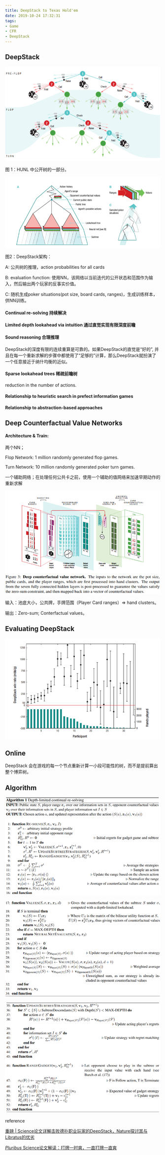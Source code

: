 ```yaml
---
title: DeepStack to Texas Hold'em 
date: 2019-10-24 17:32:31
tags:
- Game
- CFR
- DeepStack
---
```




## DeepStack

![1571971584952](Paper-Game-DeepSkack/1571971584952.png)

图 1：HUNL 中公开树的一部分。





![1571971689058](Paper-Game-DeepSkack/1571971689058.png)

图2：DeepStack架构： 

A: 公共树的推理，action probabilities for all cards

B: evaluation function: 使用NN，该网络以当前迭代的公开状态和范围作为输入，然后输出两个玩家的反事实价值。

C: 随机生成poker situations(pot size, board cards, ranges)，生成训练样本，供NN训练。



#### Continual re-solving 持续解决



#### Limited depth lookahead via intuition 通过直觉实现有限深度前瞻

#### Sound reasoning 合理推理

DeepStack的深度有限的连续重算是可靠的。如果DeepStack的直觉是“好的”, 并且在每一个重新求解的步骤中都使用了“足够的”计算，那么DeepStack就扮演了一个任意接近于纳什均衡的近似。



#### Sparse lookahead trees 稀疏前瞻树

reduction in the number of actions.



#### Relationship to heuristic search in prefect information games

#### Relationship to abstraction-based approaches 



## Deep Counterfactual Value Networks

#### Architecture & Train:

两个NN；

Flop Network: 1 million randomly generated flop games. 

Turn Network: 10 million randomly generated poker turn games. 

一个辅助网络；在处理任何公共卡之前，使用一个辅助的值网络来加速早期动作的重新求解

![1571911214323](Paper-Game-DeepSkack/1571911214323.png)

输入：池底大小，公共牌，手牌范围（Player Card ranges）=> hand clusters。

输出：Zero-sum; Conterfactual values。





## Evaluating DeepStack 

![1571992324228](Paper-Game-DeepSkack/1571992324228.png)

## Online

DeepStack 会在游戏的每一个节点重新计算一小段可能性的树，而不是提前算出整个博弈树。





## Algorithm 

![1571971177717](Paper-Game-DeepSkack/1571971177717.png)

![1571971190822](Paper-Game-DeepSkack/1571971190822.png)

![1571971204916](Paper-Game-DeepSkack/1571971204916.png)





reference

[重磅 | Science论文详解击败德扑职业玩家的DeepStack，Nature探讨其与Libratus的优劣](http://www.sohu.com/a/127773829_465975)

[*Pluribus* Science论文解读：打牌一时爽，一直打牌一直爽](http://www.sohu.com/a/345097139_500659)






